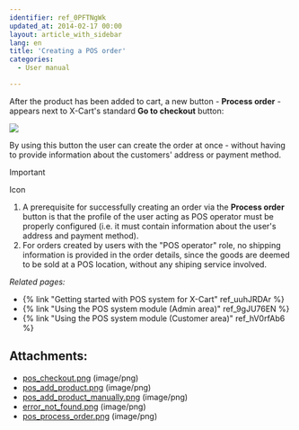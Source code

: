 ```yaml
---
identifier: ref_0PFTNgWk
updated_at: 2014-02-17 00:00
layout: article_with_sidebar
lang: en
title: 'Creating a POS order'
categories:
  - User manual

---
```



After the product has been added to cart, a new button - **Process order** - appears next to X-Cart's standard **Go to checkout** button:

![]({{site.baseurl}}/attachments/7504446/7602279.png?effects=drop-shadow)

By using this button the user can create the order at once - without having to provide information about the customers' address or payment method.

Important

Icon

1.  A prerequisite for successfully creating an order via the **Process order** button is that the profile of the user acting as POS operator must be properly configured (i.e. it must contain information about the user's address and payment method).
2.  For orders created by users with the "POS operator" role, no shipping information is provided in the order details, since the goods are deemed to be sold at a POS location, without any shiping service involved.

_Related pages:_

*   {% link "Getting started with POS system for X-Cart" ref_uuhJRDAr %}
*   {% link "Using the POS system module (Admin area)" ref_9gJU76EN %}
*   {% link "Using the POS system module (Customer area)" ref_hV0rfAb6 %}

## Attachments:

* [pos_checkout.png]({{site.baseurl}}/attachments/7504446/7602275.png) (image/png)
* [pos_add_product.png]({{site.baseurl}}/attachments/7504446/7602276.png) (image/png)
* [pos_add_product_manually.png]({{site.baseurl}}/attachments/7504446/7602277.png) (image/png)
* [error_not_found.png]({{site.baseurl}}/attachments/7504446/7602278.png) (image/png)
* [pos_process_order.png]({{site.baseurl}}/attachments/7504446/7602279.png) (image/png)